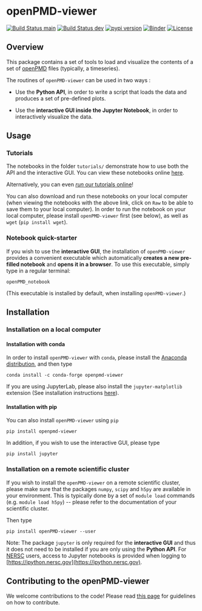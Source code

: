# openPMD-viewer

[![Build Status main](https://img.shields.io/travis/openPMD/openPMD-viewer/main.svg?label=main)](https://travis-ci.com/openPMD/openPMD-viewer/branches)
[![Build Status dev](https://img.shields.io/travis/openPMD/openPMD-viewer/dev.svg?label=dev)](https://travis-ci.com/openPMD/openPMD-viewer/branches)
[![pypi version](https://img.shields.io/pypi/v/openPMD-viewer.svg)](https://pypi.python.org/pypi/openPMD-viewer)
[![Binder](https://mybinder.org/badge.svg)](https://mybinder.org/v2/gh/openPMD/openPMD-viewer/main?filepath=tutorials%2F)
[![License](https://img.shields.io/pypi/l/openPMD-viewer.svg)](LICENSE.txt)

## Overview

This package contains a set of tools to load and visualize the
contents of a set of [openPMD](http://www.openpmd.org/#/start) files
(typically, a timeseries).

The routines of `openPMD-viewer` can be used in two ways :

- Use the **Python API**, in order to write a script that loads the
  data and produces a set of pre-defined plots.

- Use the **interactive GUI inside the Jupyter Notebook**, in order to interactively
visualize the data.

## Usage

### Tutorials

The notebooks in the folder `tutorials/` demonstrate how to use both
the API and the interactive GUI. You can view these notebooks online
[here](https://github.com/openPMD/openPMD-viewer/tree/master/tutorials).

Alternatively, you can even
[*run* our tutorials online](https://mybinder.org/v2/gh/openPMD/openPMD-viewer/master?filepath=tutorials%2F)!

You can also download and run these notebooks on your local computer
(when viewing the notebooks with the above link, click on `Raw` to be able to
save them to your local computer). In order to run the notebook on
your local computer, please install `openPMD-viewer` first (see
below), as well as `wget` (`pip install wget`).

### Notebook quick-starter

If you wish to use the **interactive GUI**, the installation of
`openPMD-viewer` provides a convenient executable which automatically
**creates a new pre-filled notebook** and **opens it in a
browser**. To use this executable, simply type in a regular terminal:

`openPMD_notebook`

(This executable is installed by default, when installing `openPMD-viewer`.)

## Installation

### Installation on a local computer

#### Installation with conda

In order to install `openPMD-viewer` with `conda`, please install the [Anaconda
distribution](https://docs.anaconda.com/anaconda/install/), and then type
```
conda install -c conda-forge openpmd-viewer
```
If you are using JupyterLab, please also install the `jupyter-matplotlib`
extension (See installation instructions
[here](https://github.com/matplotlib/jupyter-matplotlib)).

#### Installation with pip

You can also install `openPMD-viewer` using `pip`
```
pip install openpmd-viewer
```
In addition, if you wish to use the interactive GUI, please type
```
pip install jupyter
```

### Installation on a remote scientific cluster

If you wish to install the `openPMD-viewer` on a remote scientific
cluster, please make sure that the packages `numpy`, `scipy` and `h5py`
are available in your environment. This is typically done by a set of
`module load` commands (e.g. `module load h5py`) -- please refer to
the documentation of your scientific cluster.

Then type
```
pip install openPMD-viewer --user
```

Note: The package `jupyter` is only required for the **interactive
GUI** and thus it does not need to be installed if you are only using
the **Python API**.  For [NERSC](http://www.nersc.gov/) users, access to Jupyter
notebooks is provided when logging to
[https://ipython.nersc.gov](https://ipython.nersc.gov).

## Contributing to the openPMD-viewer

We welcome contributions to the code! Please read [this page](https://github.com/openPMD/openPMD-viewer/blob/master/CONTRIBUTING.md) for
guidelines on how to contribute.
